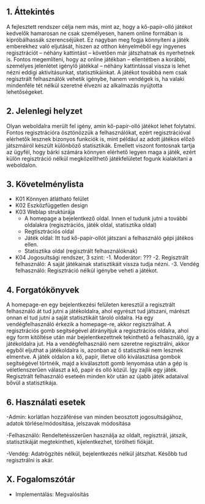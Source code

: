 ## 1. Áttekintés

A fejlesztett rendszer célja nem más, mint az, hogy a kő-papír-olló játékot kedvelők hamarosan ne csak személyesen, hanem online formában is kipróbálhassák szerencséjüket. Ez nagyban meg fogja könnyíteni a játék emberekhez való eljutását, hiszen az otthon kényelméből egy ingyenes regisztrációt – néhány kattintást – követően már játszhatnak és nyerhetnek is. Fontos megemlíteni, hogy az online játékban – ellentétben a korábbi, személyes jelenlétet igénylő játékkal – néhány kattintással vissza is lehet nézni eddigi aktivitásunkat, statisztikáinkat. A játékot továbbá nem csak regisztrált felhasználók vehetik igénybe, hanem vendégek is, ha valaki mindenféle tét nélkül szeretné élvezni az alkalmazás nyújtotta lehetőségeket.

## 2. Jelenlegi helyzet

Olyan weboldalra merült fel igény, amin kő-papír-olló játékot lehet folytatni. Fontos regisztrációra ösztönözzük a felhasználókat, ezért regisztrációval elérhetők lesznek bizonyos funkciók is, mint például az adott játékos előző játszmáiról készült különböző statisztikák. Emellett viszont fontosnak tartja az ügyfél, hogy bárki számára könnyen elérhető legyen maga a játék, ezért külön regisztráció nélkül megközelíthető játékfelületet fogunk kialakítani a weboldalon.

## 3. Követelménylista

- K01 Könnyen átlátható felület
- K02 Eszközfüggetlen design
- K03 Weblap struktúrája
    - A homepage a bejelentkező oldal. Innen el tudunk jutni a további oldalakra (regisztrációs, játék oldal, statisztika oldal)
    - Regtisztrációs oldal
    - Játék oldal: Itt tud kő-papír-ollót játszani a felhasználó gépi játékos ellen.
    - Statisztika oldal (regisztrált felhasználóknak)
- K04 Jogosultsági rendszer, 3 szint:
    -1. Moderátor: ???
    -2. Regisztrált felhasználó: A saját játékainak statisztikáit vissza tudja nézni.
    -3. Vendég felhasználó: Regisztráció nélkül igénybe veheti a játékot.
    
## 4. Forgatókönyvek

  A homepage-en egy bejelentkezési felületen keresztül a regisztrált felhasználó át tud jutni a játékoldalra, ahol egyrészt tud játszani, márészt onnan el tud jutni a saját statisztikáit tároló oldalra.
  Ha egy vendégfelhasználó érkezik a homepage-re, akkor regisztrálhat. A regisztrációs gomb segítségével átirányítjuk a regisztrációs oldalra, ahol egy form kitöltése után már bejelentkezettnek tekinthető a felhasználó, így a játékoldalra jut.
  Ha a vendégfelhasználó nem szeretne regisztrálni, akkor egyből eljuthat a játékoldalra is, azonban az ő statisztikái nem lesznek elmentve.
  A játék oldalon a kő, papír, illetve olló kiválasztása gombok segítségével törtnéik, majd a kiválasztott gomb lenyomása után a gép is véletlenszerűen választ a kő, papír és olló közül. Így zajlik egy játék. Regisztrált felhasználó eseteén minden kör után az újabb játék adataival bővül a statisztikája.
  
  ## 6. Használati esetek 
-Admin: korlátlan hozzáférése van minden beosztott jogosultságához, adatok törlése/módosítása, jelszavak módosítása

-Felhasználó:  Rendeltetésszerűen használja az oldalt, regisztrál, játszik, statisztikáját megtekintheti, kijelentkezhet, törölheti  fiókját.

-Vendég: Adatrögzítés nélkül, bejelentkezés nélkül játszhat. Később tud regisztrálni is akár.
  
## X. Fogalomszótár

- Implementálás: Megvalósítás
